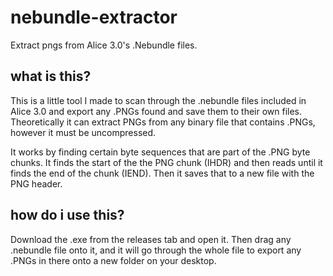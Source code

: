 # nebundle-extractor
Extract pngs from Alice 3.0's .Nebundle files.

## what is this?
This is a little tool I made to scan through the .nebundle files included in Alice 3.0 and export any .PNGs found and save them to their own files.
Theoretically it can extract PNGs from any binary file that contains .PNGs, however it must be uncompressed.

It works by finding certain byte sequences that are part of the .PNG byte chunks. It finds the start of the the PNG chunk (IHDR) and then reads until it finds the end of the chunk (IEND). Then it saves that to a new file with the PNG header.

## how do i use this?
Download the .exe from the releases tab and open it. Then drag any .nebundle file onto it, and it will go through the whole file to export any .PNGs in there onto a new folder on your desktop.
